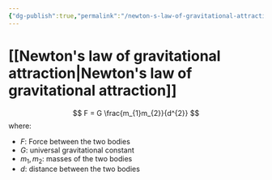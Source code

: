 ```yaml
---
{"dg-publish":true,"permalink":"/newton-s-law-of-gravitational-attraction/"}
---
```


# [[Newton's law of gravitational attraction\|Newton's law of gravitational attraction]]

$$
F = G \frac{m_{1}m_{2}}{d^{2}}
$$
where:
- $F:$ Force between the two bodies
- $G:$ universal gravitational constant
- $m_{1},m_{2}:$ masses of the two bodies
- $d:$ distance between the two bodies

